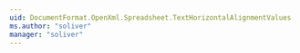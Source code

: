 ```yaml
---
uid: DocumentFormat.OpenXml.Spreadsheet.TextHorizontalAlignmentValues
ms.author: "soliver"
manager: "soliver"
---
```

